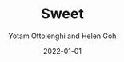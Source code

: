 ---
title: Sweet
book: ottolenghi-sweet
author: Yotam Ottolenghi and Helen Goh
spoilers: false
date: 2022-01-01
rating: 4
progress: 0/124
---